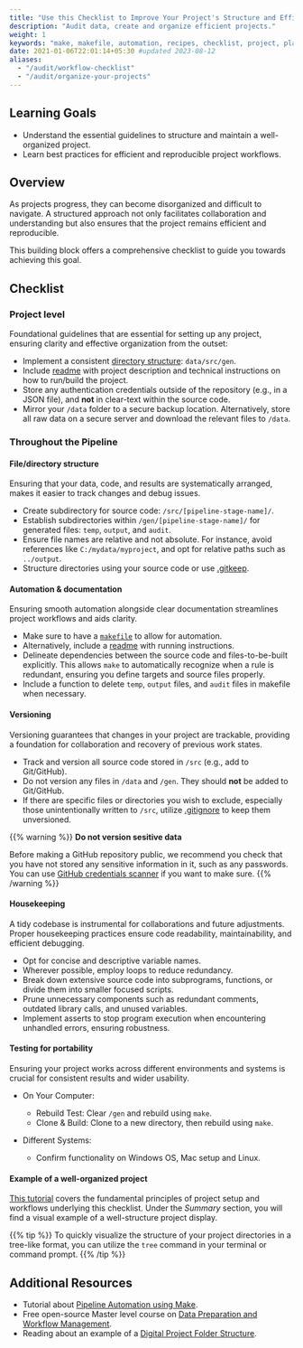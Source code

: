 ```yaml
---
title: "Use this Checklist to Improve Your Project's Structure and Efficiency"
description: "Audit data, create and organize efficient projects."
weight: 1
keywords: "make, makefile, automation, recipes, checklist, project, plan, workflow, project organization, code structure, project checklist"
date: 2021-01-06T22:01:14+05:30 #updated 2023-08-12
aliases:
  - "/audit/workflow-checklist"
  - "/audit/organize-your-projects"
---
```


## Learning Goals

- Understand the essential guidelines to structure and maintain a well-organized project.
- Learn best practices for efficient and reproducible project workflows.

## Overview

As projects progress, they can become disorganized and difficult to navigate. A structured approach not only facilitates collaboration and understanding but also ensures that the project remains efficient and reproducible. 

This building block offers a comprehensive checklist to guide you towards achieving this goal.

## Checklist

### Project level

Foundational guidelines that are essential for setting up any project, ensuring clarity and effective organization from the outset:

* Implement a consistent [directory structure](/tutorials/project-management/principles-of-project-setup-and-workflow-management/directories/#working-example): `data/src/gen`.
* Include [readme](/tutorials/project-management/principles-of-project-setup-and-workflow-management/documenting-code/#main-project-documentation) with project description and technical instructions on how to run/build the project.
* Store any authentication credentials outside of the repository (e.g., in a JSON file), and **not** in clear-text within the source code.
* Mirror your `/data` folder to a secure backup location. Alternatively, store all raw data on a secure server and download the relevant files to `/data`.

### Throughout the Pipeline

#### File/directory structure 

Ensuring that your data, code, and results are systematically arranged, makes it easier to track changes and debug issues.

* Create subdirectory for source code: `/src/[pipeline-stage-name]/`.
* Establish subdirectories within `/gen/[pipeline-stage-name]/` for generated files: `temp`, `output`, and `audit`.
* Ensure file names are relative and not absolute. For instance, avoid references like `C:/mydata/myproject`, and opt for relative paths such as `../output`.
* Structure directories using your source code or use [.gitkeep](https://www.freecodecamp.org/news/what-is-gitkeep/).

#### Automation & documentation

Ensuring smooth automation alongside clear documentation streamlines project workflows and aids clarity.

* Make sure to have a [`makefile`](/automate/project-setup) to allow for automation.
* Alternatively, include a [readme](/tutorials/project-management/principles-of-project-setup-and-workflow-management/documenting-code/#main-project-documentation) with running instructions.
* Delineate dependencies between the source code and files-to-be-built explicitly. This allows `make` to automatically recognize when a rule is redundant, ensuring you define targets and source files properly.
* Include a function to delete `temp`, `output` files, and `audit` files in makefile when necessary.

#### Versioning

Versioning guarantees that changes in your project are trackable, providing a foundation for collaboration and recovery of previous work states.

* Track and version all source code stored in `/src` (e.g., add to Git/GitHub).
* Do not version any files in `/data` and `/gen`. They should **not** be added to Git/GitHub.
* If there are specific files or directories you wish to exclude, especially those unintentionally written to `/src`, utilize [.gitignore](https://www.freecodecamp.org/news/gitignore-file-how-to-ignore-files-and-folders-in-git/) to keep them unversioned.

{{% warning %}}
**Do not version sesitive data**

Before making a GitHub repository public, we recommend you check that you have not stored any sensitive information in it, such as any passwords.
You can use [GitHub credentials scanner](https://geekflare.com/github-credentials-scanner/) if you want to make sure.
{{% /warning %}}


#### Housekeeping

A tidy codebase is instrumental for collaborations and future adjustments. Proper housekeeping practices ensure code readability, maintainability, and efficient debugging.

* Opt for concise and descriptive variable names.
* Wherever possible, employ loops to reduce redundancy.
* Break down extensive source code into subprograms, functions, or divide them into smaller focused scripts.
* Prune unnecessary components such as redundant comments, outdated library calls, and unused variables.
* Implement asserts to stop program execution when encountering unhandled errors, ensuring robustness.

#### Testing for portability

Ensuring your project works across different environments and systems is crucial for consistent results and wider usability.

* On Your Computer:
  - Rebuild Test: Clear `/gen` and rebuild using `make`.
  - Clone & Build: Clone to a new directory, then rebuild using `make`.

* Different Systems:
  - Confirm functionality on Windows OS, Mac setup and Linux.

#### Example of a well-organized project

[This tutorial](/tutorials/project-management/principles-of-project-setup-and-workflow-management/overview/) covers the fundamental principles of project setup and workflows underlying this checklist. Under the *Summary* section, you will find a visual example of a well-structure project display.

{{% tip %}}
To quickly visualize the structure of your project directories in a tree-like format, you can utilize the `tree` command in your terminal or command prompt.
{{% /tip %}}

## Additional Resources

- Tutorial about [Pipeline Automation using Make](https://tilburgsciencehub.com/tutorials/reproducible-research-and-automation/practicing-pipeline-automation-make/pipeline-automation-overview/).
- Free open-source Master level course on [Data Preparation and Workflow Management](https://dprep.hannesdatta.com/).
- Reading about an example of a [Digital Project Folder Structure](https://medium.com/@dcbryan/staying-organized-a-project-folder-structure-7764651ff89f).

